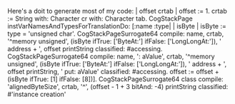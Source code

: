 Here's a doit to generate most of my code:
	| offset crtab |
	offset := 1.
	crtab := String with: Character cr with: Character tab.
	CogStackPage instVarNamesAndTypesForTranslationDo:
		[:name :type| | isByte |
		isByte := type = 'unsigned char'.
		CogStackPageSurrogate64
			compile: name, crtab, '^memory unsigned', (isByte ifTrue: ['ByteAt:'] ifFalse: ['LongLongAt:']), ' address + ', offset printString
			classified: #accessing.
		CogStackPageSurrogate64
			compile: name, ': aValue', crtab, '^memory unsigned', (isByte ifTrue: ['ByteAt:'] ifFalse: ['LongLongAt:']), ' address + ', offset printString,
					' put: aValue'
			classified: #accessing.
		offset := offset + (isByte ifTrue: [1] ifFalse: [8])].
	CogStackPageSurrogate64 class compile: 'alignedByteSize', crtab, '^', (offset - 1 + 3 bitAnd: -4) printString classified: #'instance creation'
